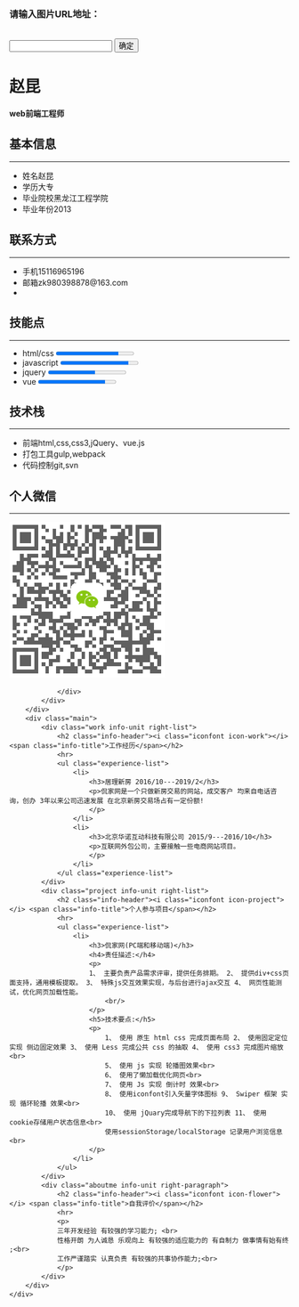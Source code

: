 <html lang="en">
<head>
    <meta charset="UTF-8">
    <title>赵昆的简历</title>
    <link rel="stylesheet" href="static/css/style.css">
    <link rel="stylesheet" href="https://cdnjs.cloudflare.com/ajax/libs/remodal/1.1.0/remodal.css">
    <link rel="stylesheet" href="https://cdnjs.cloudflare.com/ajax/libs/remodal/1.1.0/remodal-default-theme.min.css">
    <script src="https://cdnjs.cloudflare.com/ajax/libs/jquery/1.12.4/jquery.min.js"></script>
</head>

<body>
    <div class="container" id="cv">
        <div class="side">
            <div class="me">
                <div class="portrait"></div>
                <div class="remodal remodal-img" data-remodal-id="portrait-modal">
                    <h3>请输入图片URL地址：</h3>
                    <br/>
                    <input type="text" id="avatar-url">
                    <button data-remodal-action="confirm" class="remodal-confirm">确定</button>
                </div>
                <h1 id="username" >赵昆</h1>
                <h4 id="persona-tag" >web前端工程师</h4>
            </div>
            <div class="profile info-unit">
                <h2 class="info-header"><i class="iconfont icon-person"></i> <span class="info-title">基本信息</span></h2>
                <hr>
                <ul class="info-list">
                    <li>
                        <label class="left-label">姓名</label><span class="label-value">赵昆</span></li>
                    <li>
                        <label class="left-label">学历</label><span class="label-value">大专</span></li>
                    <li>
                        <label class="left-label">毕业院校</label><span class="label-value">黑龙江工程学院</span></li>
                    <li>
                        <label class="left-label">毕业年份</label><span class="label-value">2013</span></li>
                </ul>
            </div>
            <div class="contact info-unit">
                <h2 class="info-header"><i class="iconfont icon-call"></i> <span class="info-title">联系方式</span></h2>
                <hr>
                <ul class="info-list">
                    <li>
                        <label class="left-label">手机</label><span class="label-value">15116965196</span></li>
                    <li>
                        <label class="left-label">邮箱</label><span class="label-value">zk980398878@163.com</span></li>
                    <li>
                </ul>
            </div>
            <div class="skill info-unit">
                <h2 class="info-header"><i class="iconfont icon-star"></i> <span class="info-title">技能点</span></h2>
                <hr>
                <ul class="progress-list">
                    <li>
                        <label class="left-label">html/css</label>
                        <progress value="80" max="100"></progress>
                    </li>
                    <li>
                        <label class="left-label">javascript</label>
                        <progress value="70" max="80"></progress>
                    </li>
                    <li>
                        <label class="left-label">jquery</label>
                        <progress value="60" max="100"></progress>
                    </li>
                    <li>
                        <label class="left-label">vue</label>
                        <progress value="60" max="70"></progress>
                    </li>
                </ul>
            </div>
            <div class="stack info-unit">
                <h2 class="info-header"><i class="iconfont icon-build"></i> <span class="info-title">技术栈</span></h2>
                <hr>
                <ul class="stack-list">
                    <li>
                        <label class="left-label">前端</label><span class="label-value">html,css,css3,jQuery、vue.js</span></li>
                    </li>
                    <li>
                        <label class="left-label">打包工具</label><span class="label-value">gulp,webpack</span></li>
                    </li>
                    <li>
                        <label class="left-label">代码控制</label><span class="label-value">git,svn</span></li>
                    </li>
                </ul>
            </div>
            <div class="code info-unit">
                <h2 class="info-header"><i class="iconfont icon-weixin"></i> <span class="info-title">个人微信</span></h2>
                <hr>
                <div class="weixin">
                    <img src="static/image/weixin.png" alt="">

                </div>
            </div>
        </div>
        <div class="main">
            <div class="work info-unit right-list">
                <h2 class="info-header"><i class="iconfont icon-work"></i> <span class="info-title">工作经历</span></h2>
                <hr>
                <ul class="experience-list">
                    <li>
                        <h3>居理新房 2016/10---2019/2</h3>
                        <p>侃家网是一个只做新房交易的网站，成交客户 均来自电话咨询，创办 3年以来公司迅速发展 在北京新房交易场占有一定份额!
                        </p>
                    </li>
                    <li>
                        <h3>北京华诺互动科技有限公司 2015/9---2016/10</h3>
                        <p>互联网外包公司，主要接触一些电商网站项目。
                        </p>
                    </li>
                </ul class="experience-list">
            </div>
            <div class="project info-unit right-list">
                <h2 class="info-header"><i class="iconfont icon-project"></i> <span class="info-title">个人参与项目</span></h2>
                <hr>
                <ul class="experience-list">
                    <li>
                        <h3>侃家网(PC端和移动端)</h3>
                        <h4>责任描述:</h4>
                        <p>
                        1、 主要负责产品需求评审，提供任务排期。 2、 提供div+css页面支持，通用模板提取。 3、 特殊js交互效果实现，与后台进行ajax交互 4、 网页性能测试，优化网页加载性能。
                            <br/>
                        </p>
                        <h5>技术要点:</h5>
                        <p>
                            1、 使用 原生 html css 完成页面布局 2、 使用固定定位 实现 侧边固定效果 3、 使用 Less 完成公共 css 的抽取 4、 使用 css3 完成图片缩放 <br>
                            5、 使用 js 实现 轮播图效果<br>
                            6、 使用了懒加载优化网页<br>
                            7、 使用 Js 实现 倒计时 效果<br>
                            8、 使用iconfont引入矢量字体图标 9、 Swiper 框架 实现 循环轮播 效果<br>
                            10、 使用 jQuary完成导航下的下拉列表 11、 使用cookie存储用户状态信息<br>
                            使用sessionStorage/localStorage 记录用户浏览信息<br>
                        </p>
                    </li>
                </ul>
            </div>
            <div class="aboutme info-unit right-paragraph">
                <h2 class="info-header"><i class="iconfont icon-flower"></i> <span class="info-title">自我评价</span></h2>
                <hr>
                <p>
                三年开发经验 有较强的学习能力; <br>
                性格开朗 为人诚恳 乐观向上 有较强的适应能力的 有自制力 做事情有始有终 ;<br>
                工作严谨踏实 认真负责 有较强的共事协作能力;<br>
                </p>
            </div>
        </div>
    </div>
</body>

</html>
